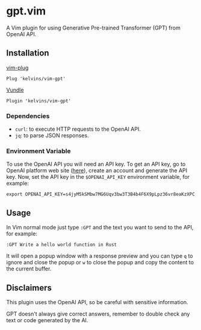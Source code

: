 # gpt.vim

A Vim plugin for using Generative Pre-trained Transformer (GPT) from OpenAI API.

## Installation

[vim-plug](https://github.com/junegunn/vim-plug)

```
Plug 'kelvins/vim-gpt'
```

[Vundle](https://github.com/VundleVim/Vundle.vim)

```
Plugin 'kelvins/vim-gpt'
```

### Dependencies

- `curl`: to execute HTTP requests to the OpenAI API.
- `jq`: to parse JSON responses.

### Environment Variable

To use the OpenAI API you will need an API key. To get an API key, go to OpenAI platform web site ([here](https://platform.openai.com/account/api-keys)), create an account and generate the API key. Now, set the API key in the `$OPENAI_API_KEY` environment variable, for example:

```
export OPENAI_API_KEY=s4jyM5kSMbw7MG6Uqv3bw3T3B4b4F6X9pLpz36vr8eaKzXPC
```

## Usage

In Vim normal mode just type `:GPT` and the text you want to send to the API, for example:

```
:GPT Write a hello world function in Rust
```

It will open a popup window with a response preview and you can type `q` to ignore and close the popup or `w` to close the popup and copy the content to the current buffer.

## Disclaimers

This plugin uses the OpenAI API, so be careful with sensitive information.

GPT doesn't always give correct answers, remember to double check any text or code generated by the AI.
